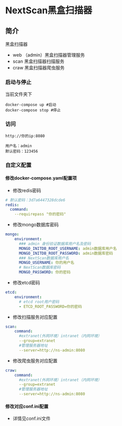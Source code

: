 # NextScan黑盒扫描器

## 简介

黑盒扫描器

+ web （admin）黑盒扫描器管理服务
+ scan 黑盒扫描器扫描服务
+ craw 黑盒扫描器爬虫服务



### 启动与停止
当前文件夹下
```shell
docker-compose up #启动
docker-compose stop #停止
```

### 访问
```
http://你的ip:8080

用户名：admin
默认密码：123456
```
### 自定义配置

#### 修改docker-compose.yaml配置项
+ 修改redis密码
```yaml
# 默认密码：3d7a6447328dcde6
redis:
  command:
    --requirepass "你的密码"
```
+ 修改mongo数据库密码
```yaml
mongo:
    environment:
      ### admin 身份验证数据库用户名及密码
      MONGO_INITDB_ROOT_USERNAME: admin数据库用户名
      MONGO_INITDB_ROOT_PASSWORD: admin数据库密码
      ### NextScan数据库用户名
      MONGO_USERNAME: 你的用户名
      # NextScan数据库密码
      MONGO_PASSWORD: 你的密码

```

+ 修改etcd密码
```yaml
etcd:
    environment:
      # etcd root用户密码
      - ETCD_ROOT_PASSWORD=你的密码
```

+ 修改扫描服务对应配置
```yaml
scan:
    command:
      #extranet(外网环境）intranet（内网环境）
      --group=extranet
      #管理服务器地址
      --server=http://ns-admin:8080
```
+ 修改爬虫服务对应配置
```yaml
craw:
    command:
      #extranet(外网环境）intranet（内网环境）
      --group=extranet
      #管理服务器地址
      --server=http://ns-admin:8080
```
#### 修改对应conf.ini配置
+ 详情见conf.ini文件
